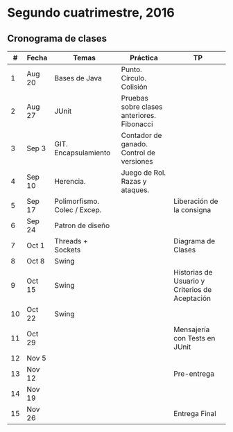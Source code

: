 # Segundo cuatrimestre, 2016

## Cronograma de clases

| #  | Fecha  | Temas                         | Práctica                                       | TP                                             |
|----|--------|-------------------------------|------------------------------------------------|------------------------------------------------|
| 1  | Aug 20 | Bases de Java                 |Punto. Círculo. Colisión                        |                                                |
| 2  | Aug 27 | JUnit                         |Pruebas sobre clases anteriores. Fibonacci      |                                                |
| 3  | Sep 3  | GIT. Encapsulamiento          |Contador de ganado. Control de versiones        |                                                |
| 4  | Sep 10 | Herencia.                     |Juego de Rol. Razas y ataques.                  |                                                |
| 5  | Sep 17 | Polimorfismo. Colec / Excep.  |                                                | Liberación de la consigna                      |
| 6  | Sep 24 | Patron de diseño              |                                                |                                                |
| 7  | Oct 1  | Threads + Sockets             |                                                | Diagrama de Clases                             |
| 8  | Oct 8  | Swing                         |                                                |                                                |
| 9  | Oct 15 | Swing                         |                                                | Historias de Usuario y Criterios de Aceptación |
| 10 | Oct 22 | Swing                         |                                                |                                                |
| 11 | Oct 29 |                               |                                                | Mensajería con Tests en JUnit                  |
| 12 | Nov 5  |                               |                                                |                                                |
| 13 | Nov 12 |                               |                                                | Pre-entrega                                    |
| 14 | Nov 19 |                               |                                                |                                                |
| 15 | Nov 26 |                               |                                                | Entrega Final                                  |
